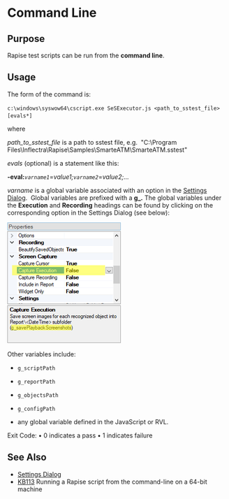 # Command Line

## Purpose
Rapise test scripts can be run from the **command line**.

## Usage
The form of the command is:

`c:\windows\syswow64\cscript.exe SeSExecutor.js <path_to_sstest_file> [evals*]`

where

*path_to_sstest_file* is a path to sstest file, e.g.  "C:\\Program Files\\Inflectra\\Rapise\\Samples\\SmarteATM\\SmarteATM.sstest"

*evals* (optional) is a statement like this:

**-eval:***`varname1`*=*value1;`varname2`*=*value2;...*

*varname* is a global variable associated with an option in the [Settings Dialog](settings_dialog.md).  Global variables are prefixed with a **g_.** The global variables under the **Execution** and **Recording** headings can be found by clicking on the corresponding option in the Settings Dialog (see below):

![commandline evals](./img/command_line1.png)

Other variables include:
*   `g_scriptPath`

*   `g_reportPath`

*   `g_objectsPath`

*   `g_configPath`

* any global variable defined in the JavaScript or RVL.

Exit Code:
•   0 indicates a pass
•   1 indicates failure

## See Also
*   [Settings Dialog](settings_dialog.md)
*   [KB113](http://www.inflectra.com/Support/KnowledgeBase/KB17.aspx) Running a Rapise script from the command-line on a 64-bit machine
